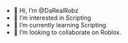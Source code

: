 - 👋 Hi, I’m @DaRealRobz
- 👀 I’m interested in Scripting
- 🌱 I’m currently learning Scripting.
- 💞️ I’m looking to collaborate on Roblox.
